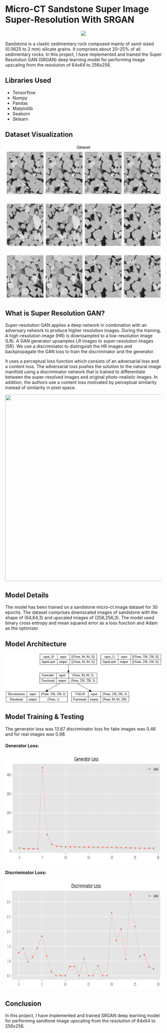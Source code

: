 # Micro-CT Sandstone Super Image Super-Resolution With SRGAN
<p align="center">
<img src="https://d12oja0ew7x0i8.cloudfront.net/images/Article_Images/ImageForArticle_20456_16221026898502608.jpg">
</p>
<p>Sandstone is a clastic sedimentary rock composed mainly of sand-sized (0.0625 to 2 mm) silicate grains. It comprises about 20–25% of all sedimentary rocks. In this project, I have implemented and trained the Super Resolution GAN (SRGAN) deep learning model for performing image upscaling from the resolution of 64x64 to 256x256.</p>
<h2>Libraries Used</h2>
<ul>
  <li>Tensorflow</li>
  <li>Numpy</li>
  <li>Pandas </li>
  <li>Matplotlib</li>
  <li>Seaborn</li>
  <li>Sklearn</li>
</ul>
<h2>Dataset Visualization</h2>
<p align="center">
<img src="https://github.com/NavinBondade/Micro-CT-Sandstone-Image-Super-Resolution-With-SRGAN/blob/main/Graphs/Dataset.png" width="550" height="500">
</p>
<h2>What is Super Resolution GAN?</h2>
<p>Super-resolution GAN applies a deep network in combination with an adversary network to produce higher resolution images. During the training, A high-resolution image (HR) is downsampled to a low-resolution image (LR). A GAN generator upsamples LR images to super-resolution images (SR). We use a discriminator to distinguish the HR images and backpropagate the GAN loss to train the discriminator and the generator.</p>
<p>It uses a perceptual loss function which consists of an adversarial loss and a content loss. The adversarial loss pushes the solution to the natural image manifold using a discriminator network that is trained to differentiate between the super-resolved images and original photo-realistic images. In addition, the authors use a content loss motivated by perceptual similarity instead of similarity in pixel space.</p>
<p align="center">
<img src="https://camo.githubusercontent.com/7951c3e09e0a0db991436670150068e23293045fa700a858531a620037dfecae/68747470733a2f2f6d69726f2e6d656469756d2e636f6d2f6d61782f323136342f312a43637145654a416136634f4250386137313359522d772e706e67" width="900" height="600">
</p>
<h2>Model Details</h2>
<p>The model has been trained on a sandstone micro-ct image dataset for 30 epochs. The dataset comprises downscaled images of sandstone with the shape of (64,64,3) and upscaled images of (256,256,3). The model used binary cross entropy and mean squared error as a loss function and Adam as the optimizer.</p>
<h2>Model Architecture</h2>   
<p align="center">
<img src="https://github.com/NavinBondade/Micro-CT-Sandstone-Image-Super-Resolution-With-SRGAN/blob/main/Graphs/SRGAN.png">
</p>
<h2>Model Training & Testing</h2>   
<p>The generator loss was 13.67 discriminator loss for fake images was 0.46 and for real images was 0.98.</p>
<h4>Generator Loss:</h4>   
<p align="center">
<img src="https://github.com/NavinBondade/Micro-CT-Sandstone-Image-Super-Resolution-With-SRGAN/blob/main/Graphs/Generator%20Loss.png" width="1000" height="350">
</p>
<h4>Discriminator Loss:</h4>  
<p align="center">
<img src="https://github.com/NavinBondade/Micro-CT-Sandstone-Image-Super-Resolution-With-SRGAN/blob/main/Graphs/Discriminator%20Loss.png" width="1000" height="350">
</p>
<h2>Conclusion</h2>  
<p>In this project, I have implemented and trained SRGAN deep learning model for performing sandtone image upscaling from the resolution of 64x64 to 256x256.</p>  



